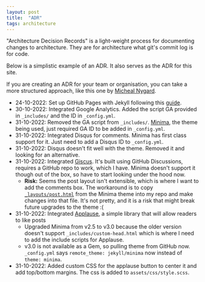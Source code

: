 ```yaml
---
layout: post
title:  "ADR"
tags: architecture
---
```

"Architecture Decision Records" is a light-weight process
for documenting changes to architecture.
They are for architecture what git's commit log is for code.

Below is a simplistic example of an ADR. It also serves as the ADR for this site.

If you are creating an ADR for your team or organisation, 
you can take a more structured approach,
like this one by [Micheal Nygard](https://github.com/joelparkerhenderson/architecture-decision-record/blob/main/templates/decision-record-template-by-michael-nygard/index.md).

- 24-10-2022: Set up GitHub Pages with Jekyll following this [guide](https://docs.github.com/en/pages/setting-up-a-github-pages-site-with-jekyll).
- 30-10-2022: Integrated Google Analytics. Added the script GA provided in `_includes/` and the ID in `_config.yml`.
- 31-10-2022: Removed the GA script from `_includes/`. [Minima](https://github.com/jekyll/minima), the theme being used, just required GA ID to be added in `_config.yml`.
- 31-10-2022: Integrated Disqus for comments. Minima has first class support for it. Just need to add a Disqus ID to `_config.yml`.
- 31-10-2022: Disqus doesn't fit well with the theme. Removed it and looking for an alternative.
- 31-10-2022: Integrated [Giscus](https://giscus.app/). It's built using GitHub Discussions, requires a GitHub repo to work, which I have. Minima doesn't support it though out of the box, so have to start looking under the hood now.
  - **Risk:** Seems the post layout isn't extensible, which is where I want to add the comments box. The workaround is to copy [`_layouts/post.html`](https://github.com/jekyll/minima/blob/master/_layouts/post.html) from the Minima theme into my repo and make changes into that file. It's not pretty, and it is a risk that might break future upgrades to the theme :(
- 31-10-2022: Integrated [Applause](https://applause-button.com/), a simple library that will allow readers to like posts
  - Upgraded Minima from v2.5 to v3.0 because the older version doesn't support `_includes/custom-head.html` which is where I need to add the include scripts for Applause.
  - v3.0 is not available as a Gem, so pulling theme from GitHub now. `_config.yml` says `remote_theme: jekyll/minima` now instead of `theme: minima`.
- 31-10-2022: Added custom CSS for the applause button to center it and add top/bottom margins. The css is added to `assets/css/style.scss`.
